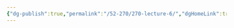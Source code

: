 ```yaml
---
{"dg-publish":true,"permalink":"/52-270/270-lecture-6/","dgHomeLink":true,"dgPassFrontmatter":false,"dgShowBacklinks":false,"dgShowLocalGraph":false,"dgShowInlineTitle":false}
---
```


